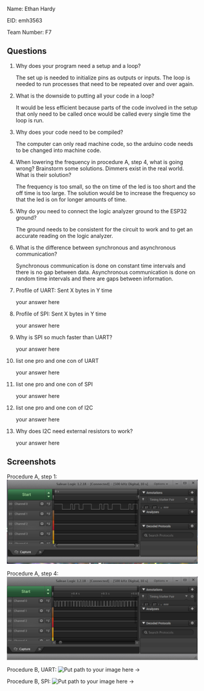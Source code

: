 Name: Ethan Hardy

EID: emh3563

Team Number: F7

## Questions

1. Why does your program need a setup and a loop?

    The set up is needed to initialize pins as outputs or inputs. The loop is needed to run processes that need to be repeated over and over again.

2. What is the downside to putting all your code in a loop?

    It would be less efficient because parts of the code involved in the setup that only need to be called once would be called every single time the loop is run.

3. Why does your code need to be compiled?

    The computer can only read machine code, so the arduino code needs to be changed into machine code.

4. When lowering the frequency in procedure A, step 4, what is going wrong? Brainstorm some solutions. Dimmers exist in the real world. What is their solution?

    The frequency is too small, so the on time of the led is too short and the off time is too large. The solution would be to increase the frequency so that the led is on for longer amounts of time.

5. Why do you need to connect the logic analyzer ground to the ESP32 ground?

    The ground needs to be consistent for the circuit to work and to get an accurate reading on the logic analyzer.

6. What is the difference between synchronous and asynchronous communication?

    Synchronous communication is done on constant time intervals and there is no gap between data. Asynchronous communication is done on random time intervals and there are gaps between information.

7. Profile of UART: Sent X bytes in Y time 

    your answer here

8. Profile of SPI: Sent X bytes in Y time

    your answer here

9. Why is SPI so much faster than UART?

    your answer here

10. list one pro and one con of UART

    your answer here

11. list one pro and one con of SPI

    your answer here

12. list one pro and one con of I2C

    your answer here

13. Why does I2C need external resistors to work?

    your answer here

## Screenshots

Procedure A, step 1:
![Put path to your image here ->](img/led.PNG)

Procedure A, step 4:
![Put path to your image here ->](img/led2.PNG)

Procedure B, UART:
![Put path to your image here ->](img/placeholder.png)

Procedure B, SPI:
![Put path to your image here ->](img/placeholder.png)

